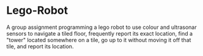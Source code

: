 # Lego-Robot
A group assignment programming a lego robot to use colour and ultrasonar sensors to navigate a tiled floor, frequently report its exact location, find a "tower" located somewhere on a tile, go up to it without moving it off that tile, and report its location.
